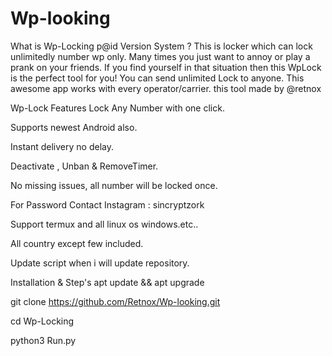 # Wp-looking

What is Wp-Locking p@id Version System ?
This is locker which can lock unlimitedly number wp only. Many times you just want to annoy or play a prank on your friends. If you find yourself in that situation then this WpLock is the perfect tool for you! You can send unlimited Lock to anyone. This awesome app works with every operator/carrier. this tool made by @retnox


Wp-Lock Features
Lock Any Number with one click.

Supports newest Android also.

Instant delivery no delay.

Deactivate , Unban & RemoveTimer.

No missing issues, all number will be locked once.

For Password Contact Instagram : sincryptzork


Support
termux and all linux os windows.etc..

All country except few included.

Update script when i will update repository.


Installation & Step's
apt update && apt upgrade

git clone https://github.com/Retnox/Wp-looking.git

cd Wp-Locking

python3 Run.py
